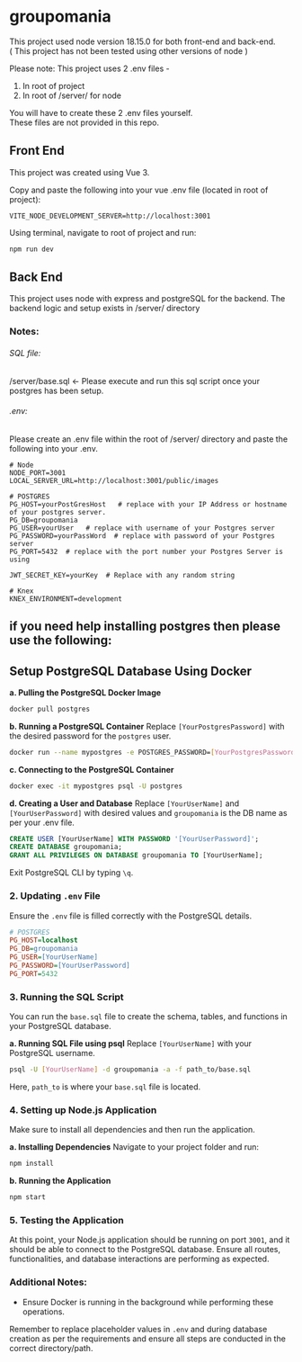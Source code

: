 # groupomania

This project used node version 18.15.0 for both front-end and back-end.  
( This project has not been tested using other versions of node )

Please note:  This project uses 2 .env files - 
1. In root of project
2. In root of /server/ for node

You will have to create these 2 .env files yourself.  
These files are not provided in this repo.

## Front End
This project was created using Vue 3.  

Copy and paste the following into your vue .env file (located in root of project):
```vue
VITE_NODE_DEVELOPMENT_SERVER=http://localhost:3001
```
Using terminal, navigate to root of project and run:
```bash
npm run dev
```

## Back End
This project uses node with express and postgreSQL for the backend.
The backend logic and setup exists in /server/ directory
### Notes:
###### SQL file:  
/server/base.sql <- Please execute and run this sql script once your postgres has been setup.

###### .env:
Please create an .env file within the root of /server/ directory and paste the following into your .env.

```
# Node
NODE_PORT=3001
LOCAL_SERVER_URL=http://localhost:3001/public/images

# POSTGRES
PG_HOST=yourPostGresHost   # replace with your IP Address or hostname of your postgres server.
PG_DB=groupomania
PG_USER=yourUser   # replace with username of your Postgres server
PG_PASSWORD=yourPassWord  # replace with password of your Postgres server
PG_PORT=5432  # replace with the port number your Postgres Server is using

JWT_SECRET_KEY=yourKey  # Replace with any random string

# Knex
KNEX_ENVIRONMENT=development

```

## if you need help installing postgres then please use the following:
## Setup PostgreSQL Database Using Docker

**a. Pulling the PostgreSQL Docker Image**
   ```bash
   docker pull postgres
   ```

**b. Running a PostgreSQL Container**
Replace `[YourPostgresPassword]` with the desired password for the `postgres` user.
   ```bash
   docker run --name mypostgres -e POSTGRES_PASSWORD=[YourPostgresPassword] -p 5432:5432 -d postgres
   ```
**c. Connecting to the PostgreSQL Container**
   ```bash
   docker exec -it mypostgres psql -U postgres
   ```
**d. Creating a User and Database**
Replace `[YourUserName]` and `[YourUserPassword]` with desired values and `groupomania` is the DB name as per your .env file.
   ```sql
   CREATE USER [YourUserName] WITH PASSWORD '[YourUserPassword]';
   CREATE DATABASE groupomania;
   GRANT ALL PRIVILEGES ON DATABASE groupomania TO [YourUserName];
   ```
Exit PostgreSQL CLI by typing `\q`.

### 2. Updating `.env` File
Ensure the `.env` file is filled correctly with the PostgreSQL details.

```ini
# POSTGRES
PG_HOST=localhost
PG_DB=groupomania
PG_USER=[YourUserName]
PG_PASSWORD=[YourUserPassword]
PG_PORT=5432
```

### 3. Running the SQL Script
You can run the `base.sql` file to create the schema, tables, and functions in your PostgreSQL database.

**a. Running SQL File using psql**
Replace `[YourUserName]` with your PostgreSQL username.
   ```bash
   psql -U [YourUserName] -d groupomania -a -f path_to/base.sql
   ```
Here, `path_to` is where your `base.sql` file is located.

### 4. Setting up Node.js Application
Make sure to install all dependencies and then run the application.

**a. Installing Dependencies**
Navigate to your project folder and run:
   ```bash
   npm install
   ```
**b. Running the Application**
   ```bash
   npm start
   ```

### 5. Testing the Application
At this point, your Node.js application should be running on port `3001`, and it should be able to connect to the PostgreSQL database. Ensure all routes, functionalities, and database interactions are performing as expected.

### Additional Notes:
- Ensure Docker is running in the background while performing these operations.

Remember to replace placeholder values in `.env` and during database creation as per the requirements and ensure all steps are conducted in the correct directory/path.



